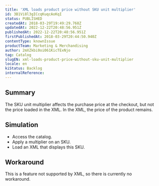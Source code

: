```yaml
---
title: 'XML loads product price without SKU unit multiplier'
id: 3B1Vi8l3gICcqKuqcAoKqI
status: PUBLISHED
createdAt: 2018-03-29T19:49:29.768Z
updatedAt: 2022-12-22T20:48:56.951Z
publishedAt: 2022-12-22T20:48:56.951Z
firstPublishedAt: 2018-03-29T20:44:50.940Z
contentType: knownIssue
productTeam: Marketing & Merchandising
author: 2mXZkbi0oi061KicTExNjo
tag: Catalog
slugEN: xml-loads-product-price-without-sku-unit-multiplier
locale: en
kiStatus: Backlog
internalReference: 
---
```


## Summary

The SKU unit multiplier affects the purchase price at the checkout, but not the price loaded in the XML. In the XML, the price of the product remains.

## Simulation

- Access the catalog.
- Apply a multiplier on an SKU.
- Load an XML that displays this SKU.

## Workaround

This is a feature not supported by XML, so there is currently no workaround.

